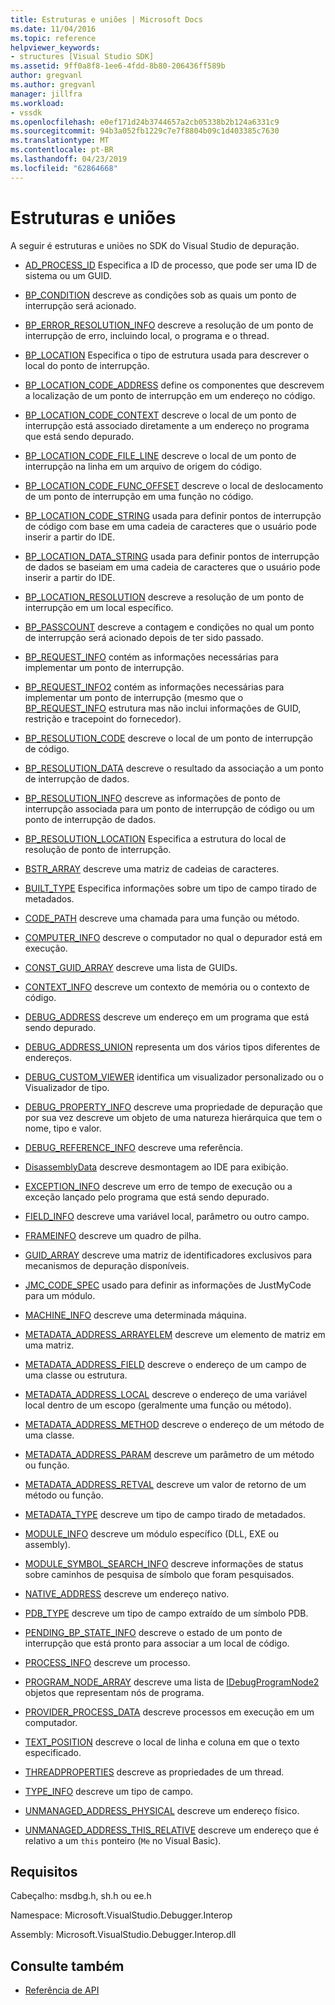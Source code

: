 ```yaml
---
title: Estruturas e uniões | Microsoft Docs
ms.date: 11/04/2016
ms.topic: reference
helpviewer_keywords:
- structures [Visual Studio SDK]
ms.assetid: 9ff0a8f8-1ee6-4fdd-8b80-206436ff589b
author: gregvanl
ms.author: gregvanl
manager: jillfra
ms.workload:
- vssdk
ms.openlocfilehash: e0ef171d24b3744657a2cb05338b2b124a6331c9
ms.sourcegitcommit: 94b3a052fb1229c7e7f8804b09c1d403385c7630
ms.translationtype: MT
ms.contentlocale: pt-BR
ms.lasthandoff: 04/23/2019
ms.locfileid: "62864668"
---
```

# <a name="structures-and-unions"></a>Estruturas e uniões
A seguir é estruturas e uniões no SDK do Visual Studio de depuração.

- [AD_PROCESS_ID](../../../extensibility/debugger/reference/ad-process-id.md) Especifica a ID de processo, que pode ser uma ID de sistema ou um GUID.

- [BP_CONDITION](../../../extensibility/debugger/reference/bp-condition.md) descreve as condições sob as quais um ponto de interrupção será acionado.

- [BP_ERROR_RESOLUTION_INFO](../../../extensibility/debugger/reference/bp-error-resolution-info.md) descreve a resolução de um ponto de interrupção de erro, incluindo local, o programa e o thread.

- [BP_LOCATION](../../../extensibility/debugger/reference/bp-location.md) Especifica o tipo de estrutura usada para descrever o local do ponto de interrupção.

- [BP_LOCATION_CODE_ADDRESS](../../../extensibility/debugger/reference/bp-location-code-address.md) define os componentes que descrevem a localização de um ponto de interrupção em um endereço no código.

- [BP_LOCATION_CODE_CONTEXT](../../../extensibility/debugger/reference/bp-location-code-context.md) descreve o local de um ponto de interrupção está associado diretamente a um endereço no programa que está sendo depurado.

- [BP_LOCATION_CODE_FILE_LINE](../../../extensibility/debugger/reference/bp-location-code-file-line.md) descreve o local de um ponto de interrupção na linha em um arquivo de origem do código.

- [BP_LOCATION_CODE_FUNC_OFFSET](../../../extensibility/debugger/reference/bp-location-code-func-offset.md) descreve o local de deslocamento de um ponto de interrupção em uma função no código.

- [BP_LOCATION_CODE_STRING](../../../extensibility/debugger/reference/bp-location-code-string.md) usada para definir pontos de interrupção de código com base em uma cadeia de caracteres que o usuário pode inserir a partir do IDE.

- [BP_LOCATION_DATA_STRING](../../../extensibility/debugger/reference/bp-location-data-string.md) usada para definir pontos de interrupção de dados se baseiam em uma cadeia de caracteres que o usuário pode inserir a partir do IDE.

- [BP_LOCATION_RESOLUTION](../../../extensibility/debugger/reference/bp-location-resolution.md) descreve a resolução de um ponto de interrupção em um local específico.

- [BP_PASSCOUNT](../../../extensibility/debugger/reference/bp-passcount.md) descreve a contagem e condições no qual um ponto de interrupção será acionado depois de ter sido passado.

- [BP_REQUEST_INFO](../../../extensibility/debugger/reference/bp-request-info.md) contém as informações necessárias para implementar um ponto de interrupção.

- [BP_REQUEST_INFO2](../../../extensibility/debugger/reference/bp-request-info2.md) contém as informações necessárias para implementar um ponto de interrupção (mesmo que o [BP_REQUEST_INFO](../../../extensibility/debugger/reference/bp-request-info.md) estrutura mas não inclui informações de GUID, restrição e tracepoint do fornecedor).

- [BP_RESOLUTION_CODE](../../../extensibility/debugger/reference/bp-resolution-code.md) descreve o local de um ponto de interrupção de código.

- [BP_RESOLUTION_DATA](../../../extensibility/debugger/reference/bp-resolution-data.md) descreve o resultado da associação a um ponto de interrupção de dados.

- [BP_RESOLUTION_INFO](../../../extensibility/debugger/reference/bp-resolution-info.md) descreve as informações de ponto de interrupção associada para um ponto de interrupção de código ou um ponto de interrupção de dados.

- [BP_RESOLUTION_LOCATION](../../../extensibility/debugger/reference/bp-resolution-location.md) Especifica a estrutura do local de resolução de ponto de interrupção.

- [BSTR_ARRAY](../../../extensibility/debugger/reference/bstr-array.md) descreve uma matriz de cadeias de caracteres.

- [BUILT_TYPE](../../../extensibility/debugger/reference/built-type.md) Especifica informações sobre um tipo de campo tirado de metadados.

- [CODE_PATH](../../../extensibility/debugger/reference/code-path.md) descreve uma chamada para uma função ou método.

- [COMPUTER_INFO](../../../extensibility/debugger/reference/computer-info.md) descreve o computador no qual o depurador está em execução.

- [CONST_GUID_ARRAY](../../../extensibility/debugger/reference/const-guid-array.md) descreve uma lista de GUIDs.

- [CONTEXT_INFO](../../../extensibility/debugger/reference/context-info.md) descreve um contexto de memória ou o contexto de código.

- [DEBUG_ADDRESS](../../../extensibility/debugger/reference/debug-address.md) descreve um endereço em um programa que está sendo depurado.

- [DEBUG_ADDRESS_UNION](../../../extensibility/debugger/reference/debug-address-union.md) representa um dos vários tipos diferentes de endereços.

- [DEBUG_CUSTOM_VIEWER](../../../extensibility/debugger/reference/debug-custom-viewer.md) identifica um visualizador personalizado ou o Visualizador de tipo.

- [DEBUG_PROPERTY_INFO](../../../extensibility/debugger/reference/debug-property-info.md) descreve uma propriedade de depuração que por sua vez descreve um objeto de uma natureza hierárquica que tem o nome, tipo e valor.

- [DEBUG_REFERENCE_INFO](../../../extensibility/debugger/reference/debug-reference-info.md) descreve uma referência.

- [DisassemblyData](../../../extensibility/debugger/reference/disassemblydata.md) descreve desmontagem ao IDE para exibição.

- [EXCEPTION_INFO](../../../extensibility/debugger/reference/exception-info.md) descreve um erro de tempo de execução ou a exceção lançado pelo programa que está sendo depurado.

- [FIELD_INFO](../../../extensibility/debugger/reference/field-info.md) descreve uma variável local, parâmetro ou outro campo.

- [FRAMEINFO](../../../extensibility/debugger/reference/frameinfo.md) descreve um quadro de pilha.

- [GUID_ARRAY](../../../extensibility/debugger/reference/guid-array.md) descreve uma matriz de identificadores exclusivos para mecanismos de depuração disponíveis.

- [JMC_CODE_SPEC](../../../extensibility/debugger/reference/jmc-code-spec.md) usado para definir as informações de JustMyCode para um módulo.

- [MACHINE_INFO](../../../extensibility/debugger/reference/machine-info.md) descreve uma determinada máquina.

- [METADATA_ADDRESS_ARRAYELEM](../../../extensibility/debugger/reference/metadata-address-arrayelem.md) descreve um elemento de matriz em uma matriz.

- [METADATA_ADDRESS_FIELD](../../../extensibility/debugger/reference/metadata-address-field.md) descreve o endereço de um campo de uma classe ou estrutura.

- [METADATA_ADDRESS_LOCAL](../../../extensibility/debugger/reference/metadata-address-local.md) descreve o endereço de uma variável local dentro de um escopo (geralmente uma função ou método).

- [METADATA_ADDRESS_METHOD](../../../extensibility/debugger/reference/metadata-address-method.md) descreve o endereço de um método de uma classe.

- [METADATA_ADDRESS_PARAM](../../../extensibility/debugger/reference/metadata-address-param.md) descreve um parâmetro de um método ou função.

- [METADATA_ADDRESS_RETVAL](../../../extensibility/debugger/reference/metadata-address-retval.md) descreve um valor de retorno de um método ou função.

- [METADATA_TYPE](../../../extensibility/debugger/reference/metadata-type.md) descreve um tipo de campo tirado de metadados.

- [MODULE_INFO](../../../extensibility/debugger/reference/module-info.md) descreve um módulo específico (DLL, EXE ou assembly).

- [MODULE_SYMBOL_SEARCH_INFO](../../../extensibility/debugger/reference/module-symbol-search-info.md) descreve informações de status sobre caminhos de pesquisa de símbolo que foram pesquisados.

- [NATIVE_ADDRESS](../../../extensibility/debugger/reference/native-address.md) descreve um endereço nativo.

- [PDB_TYPE](../../../extensibility/debugger/reference/pdb-type.md) descreve um tipo de campo extraído de um símbolo PDB.

- [PENDING_BP_STATE_INFO](../../../extensibility/debugger/reference/pending-bp-state-info.md) descreve o estado de um ponto de interrupção que está pronto para associar a um local de código.

- [PROCESS_INFO](../../../extensibility/debugger/reference/process-info.md) descreve um processo.

- [PROGRAM_NODE_ARRAY](../../../extensibility/debugger/reference/program-node-array.md) descreve uma lista de [IDebugProgramNode2](../../../extensibility/debugger/reference/idebugprogramnode2.md) objetos que representam nós de programa.

- [PROVIDER_PROCESS_DATA](../../../extensibility/debugger/reference/provider-process-data.md) descreve processos em execução em um computador.

- [TEXT_POSITION](../../../extensibility/debugger/reference/text-position.md) descreve o local de linha e coluna em que o texto especificado.

- [THREADPROPERTIES](../../../extensibility/debugger/reference/threadproperties.md) descreve as propriedades de um thread.

- [TYPE_INFO](../../../extensibility/debugger/reference/type-info.md) descreve um tipo de campo.

- [UNMANAGED_ADDRESS_PHYSICAL](../../../extensibility/debugger/reference/unmanaged-address-physical.md) descreve um endereço físico.

- [UNMANAGED_ADDRESS_THIS_RELATIVE](../../../extensibility/debugger/reference/unmanaged-address-this-relative.md) descreve um endereço que é relativo a um `this` ponteiro (`Me` no Visual Basic).

## <a name="requirements"></a>Requisitos
 Cabeçalho: msdbg.h, sh.h ou ee.h

 Namespace: Microsoft.VisualStudio.Debugger.Interop

 Assembly: Microsoft.VisualStudio.Debugger.Interop.dll

## <a name="see-also"></a>Consulte também
- [Referência de API](../../../extensibility/debugger/reference/api-reference-visual-studio-debugging.md)